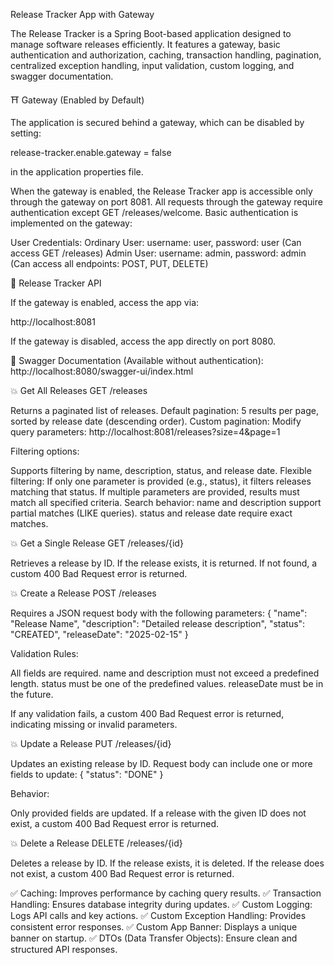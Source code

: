 
Release Tracker App with Gateway

The Release Tracker is a Spring Boot-based application designed to manage software releases efficiently. It features a gateway, basic authentication and authorization, caching, transaction handling, pagination, centralized exception handling, input validation, custom logging, and swagger documentation.

⛩️ Gateway (Enabled by Default)

The application is secured behind a gateway, which can be disabled by setting:

release-tracker.enable.gateway = false

in the application properties file.

When the gateway is enabled, the Release Tracker app is accessible only through the gateway on port 8081. All requests through the gateway require authentication except GET /releases/welcome. Basic authentication is implemented on the gateway:

User Credentials:
    Ordinary User: username: user, password: user (Can access GET /releases)
    Admin User: username: admin, password: admin (Can access all endpoints: POST, PUT, DELETE)

🎯 Release Tracker API

If the gateway is enabled, access the app via:

http://localhost:8081

If the gateway is disabled, access the app directly on port 8080.

📖 Swagger Documentation (Available without authentication): http://localhost:8080/swagger-ui/index.html

💥 Get All Releases GET /releases

Returns a paginated list of releases.
Default pagination: 5 results per page, sorted by release date (descending order).
Custom pagination: Modify query parameters:
http://localhost:8081/releases?size=4&page=1

Filtering options:

Supports filtering by name, description, status, and release date.
Flexible filtering:
    If only one parameter is provided (e.g., status), it filters releases matching that status.
    If multiple parameters are provided, results must match all specified criteria.
Search behavior:
    name and description support partial matches (LIKE queries).
    status and release date require exact matches.

💥 Get a Single Release GET /releases/{id}

Retrieves a release by ID.
If the release exists, it is returned.
If not found, a custom 400 Bad Request error is returned.

💥 Create a Release POST /releases

Requires a JSON request body with the following parameters:
{
 "name": "Release Name",
"description": "Detailed release description",
"status": "CREATED",
"releaseDate": "2025-02-15"
}

Validation Rules:

All fields are required.
name and description must not exceed a predefined length.
status must be one of the predefined values.
releaseDate must be in the future.

If any validation fails, a custom 400 Bad Request error is returned, indicating missing or invalid parameters.

💥 Update a Release PUT /releases/{id}

Updates an existing release by ID.
Request body can include one or more fields to update:
{
 	"status": "DONE"
}

Behavior:

Only provided fields are updated.
If a release with the given ID does not exist, a custom 400 Bad Request error is returned.

💥 Delete a Release DELETE /releases/{id}

Deletes a release by ID.
If the release exists, it is deleted.
If the release does not exist, a custom 400 Bad Request error is returned.

✅ Caching: Improves performance by caching query results. 
✅ Transaction Handling: Ensures database integrity during updates. 
✅ Custom Logging: Logs API calls and key actions. 
✅ Custom Exception Handling: Provides consistent error responses. 
✅ Custom App Banner: Displays a unique banner on startup. 
✅ DTOs (Data Transfer Objects): Ensure clean and structured API responses.
